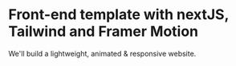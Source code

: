 # Front-end template with nextJS, Tailwind and Framer Motion

We'll build a lightweight, animated & responsive website.
